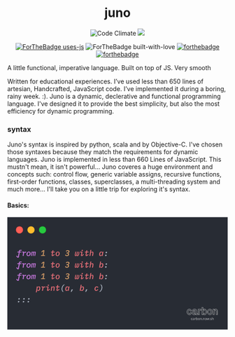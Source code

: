 

<div align="center">
  
  # juno

![Code Climate](https://codeclimate.com/github/surovv/kleisli/badges/gpa.svg)
![](https://img.shields.io/badge/build-passing-brightgreen)

[![ForTheBadge uses-js](http://ForTheBadge.com/images/badges/uses-js.svg)](http://ForTheBadge.com)
![ForTheBadge built-with-love](http://ForTheBadge.com/images/badges/built-with-love.svg)
[![forthebadge](https://forthebadge.com/images/badges/makes-people-smile.svg)](http://forthebadge.com)
[![forthebadge](https://forthebadge.com/images/badges/does-not-contain-treenuts.svg)](http://forthebadge.com)

  </div>
  
A little functional, imperative language. Built on top of JS. Very smooth

Written for educational experiences. I’ve used less than 650 lines of artesian,
Handcrafted, JavaScript code. I’ve implemented it during a boring, rainy week. :). Juno is a dynamic, declerative and functional programming language. I've designed it to provide the best simplicity, but also the most efficiency for dynamic programming. 

### syntax

Juno's syntax is inspired by python, scala and by Objective-C. I've chosen those syntaxes because they match the requirements for dynamic languages. Juno is implemented in less than 660 Lines of JavaScript. This mustn't mean, it isn't powerful... Juno coveres a huge environment and concepts such: control flow, generic variable assigns, recursive functions, first-order functions, classes, superclasses, a multi-threading system and much more... I'll take you on a little trip for exploring it's syntax.

#### Basics:



  <img src="https://raw.githubusercontent.com/timo-cmd/Juno-lang/master/assets/carbon(6).png"></img>
